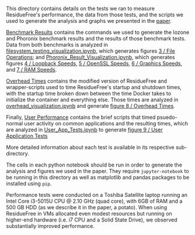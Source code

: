 This directory contains details on the tests we ran to measure ResidueFree's performance, the data from those tests, and the scripts we used to generate the analysis and graphs we presented in the [paper](https://petsymposium.org/2021/files/papers/issue4/popets-2021-0076.pdf). 

[Benchmark Results](benchmark_results) contains the commands we used to generate the Iozone and Phoronix benchmark results and the results of those benchmark tests. Data from both benchmarks is analyzed in [filesystem_testing_visualization.ipynb](filesystem_testing_visualization.ipynb), which generates figures [3 / File Operations](Figures/Files.pdf); and [Phoronix_Result_Visualization.ipynb](Phoronix_Result_Visualization.ipynb), which generates figures [4 / Loopback Speeds](Figures/Loopback.pdf), [5 / OpenSSL Speeds](Figures/OpenSSL.pdf), [6 / Graphics Speeds](Figures/API.pdf), and [7 / RAM Speeds](Figures/RamSpeed.pdf).

[Overhead Times](overhead_times) contains the modified version of ResidueFree and wrapper-scripts used to time ResidueFree's startup and shutdown times, with the startup time broken down between the time Docker takes to initialize the container and everything else. Those times are analyzed in [overhead_visualization.ipynb](overhead_visualization.ipynb) and generate [figure 8 / Overhead Times](Figures/Overhead.pdf).

Finally, [User Performance](user_performance) contains the brief scripts that timed psuedo-normal user activity on common applications and the resulting times, which are analyzed in [User_App_Tests.ipynb](User_App_Tests.ipynb) to generate [figure 9 / User Application Tests](Figures/UserApps.pdf)

More detailed information about each test is available in its respective sub-directory.

The cells in each python notebook should be run in order to generate the analysis and figures we used in the paper. They require `jupyter-notebook` to be running in this directory as well as matplotlib and pandas packages to be installed using `pip`.

Performance tests were conducted on a Toshiba Satellite laptop running an Intel Core i3-5015U CPU @ 2.10 GHz (quad core), with 6GB of RAM and a 500 GB HDD (as we describe it in the paper, a potato). When using ResidueFree in VMs allocated even modest resources but running on higher-end hardware (i.e. i7 CPU and a Solid State Drive), we observed substantially improved performance.
